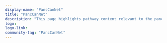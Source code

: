 ```yaml
---
display-name: "PancCanNet"
title: "PancCanNet"
description: "This page highlights pathway content relevant to the pancreatic cancer research community."
logo:
logo-link: 
community-tag: "PancCanNet"
---
```

